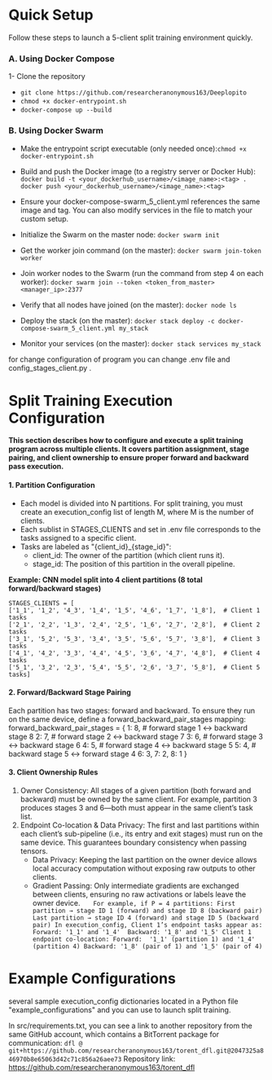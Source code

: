 # **Quick Setup**

Follow these steps to launch a 5-client split training environment quickly.

### A. Using Docker Compose
1- Clone the repository
* `git clone https://github.com/researcheranonymous163/Deeplopito`
* `chmod +x docker-entrypoint.sh`
* `docker-compose up --build`

### B. Using Docker Swarm
* Make the entrypoint script executable (only needed once):`chmod +x docker-entrypoint.sh`
* Build and push the Docker image (to a registry server or Docker Hub):
`docker build -t <your_dockerhub_username>/<image_name>:<tag> .`
`docker push <your_dockerhub_username>/<image_name>:<tag>`
* Ensure your docker-compose-swarm_5_client.yml references the same image and tag. You can also modify services in the file to match your custom setup.

* Initialize the Swarm on the master node: `docker swarm init`
* Get the worker join command (on the master): `docker swarm join-token worker`
* Join worker nodes to the Swarm (run the command from step 4 on each worker):
`docker swarm join --token <token_from_master> <manager_ip>:2377`

* Verify that all nodes have joined (on the master): `docker node ls`

* Deploy the stack (on the master):
`docker stack deploy -c docker-compose-swarm_5_client.yml my_stack`

* Monitor your services (on the master): `docker stack services my_stack`


for change configuration of program you can change .env file  and config_stages_client.py .
# Split Training Execution Configuration

**This section describes how to configure and execute a split training program across multiple clients. It covers partition assignment, stage pairing, and client ownership to ensure proper forward and backward pass execution.**

#### 1. Partition Configuration

* Each model is divided into N partitions. For split training, you must create an execution_config list of length M, where M is the number of clients.
* Each sublist in STAGES_CLIENTS and set in .env file corresponds to the tasks assigned to a specific client.
* Tasks are labeled as "{client_id}_{stage_id}":
  * client_id: The owner of the partition (which client runs it).
  * stage_id: The position of this partition in the overall pipeline.

****Example: CNN model split into 4 client partitions (8 total forward/backward stages)****

    STAGES_CLIENTS = [
    ['1_1', '1_2', '4_3', '1_4', '1_5', '4_6', '1_7', '1_8'],  # Client 1 tasks
    ['2_1', '2_2', '1_3', '2_4', '2_5', '1_6', '2_7', '2_8'],  # Client 2 tasks
    ['3_1', '5_2', '5_3', '3_4', '3_5', '5_6', '5_7', '3_8'],  # Client 3 tasks
    ['4_1', '4_2', '3_3', '4_4', '4_5', '3_6', '4_7', '4_8'],  # Client 4 tasks
    ['5_1', '3_2', '2_3', '5_4', '5_5', '2_6', '3_7', '5_8'],  # Client 5 tasks]

#### 2. Forward/Backward Stage Pairing

Each partition has two stages: forward and backward. To ensure they run on the same device, define a forward_backward_pair_stages mapping:
    forward_backward_pair_stages = {
    1: 8,  # forward stage 1 ↔ backward stage 8
    2: 7,  # forward stage 2 ↔ backward stage 7
    3: 6,  # forward stage 3 ↔ backward stage 6
    4: 5,  # forward stage 4 ↔ backward stage 5
    5: 4,  # backward stage 5 ↔ forward stage 4
    6: 3,
    7: 2,
    8: 1 } 

#### 3. Client Ownership Rules
1. Owner Consistency: All stages of a given partition (both forward and backward) must be owned by the same client. For example, partition 3 produces stages 3 and 6—both must appear in the same client’s task list. 
2. Endpoint Co-location & Data Privacy: The first and last partitions within each client’s sub-pipeline (i.e., its entry and exit stages) must run on the same device. This guarantees boundary consistency when passing tensors. 
   * Data Privacy: Keeping the last partition on the owner device allows local accuracy computation without exposing raw outputs to other clients. 
   * Gradient Passing: Only intermediate gradients are exchanged between clients, ensuring no raw activations or labels leave the owner device. 
`   For example, if P = 4 partitions:
   First partition → stage ID 1 (forward) and stage ID 8 (backward pair)
   Last partition → stage ID 4 (forward) and stage ID 5 (backward pair)
   In execution_config, Client 1’s endpoint tasks appear as:
   Forward: '1_1' and '1_4' 
   Backward: '1_8' and '1_5'
   Client 1 endpoint co-location:
   Forward:  '1_1' (partition 1) and '1_4' (partition 4)
   Backward: '1_8' (pair of 1) and '1_5' (pair of 4)`


# Example Configurations

several sample execution_config dictionaries located in a Python file "example_configurations" and you can use to launch split training.





In src/requirements.txt, you can see a link to another repository from the same GitHub account, which contains a BitTorrent package for communication:
`dfl @ git+https://github.com/researcheranonymous163/torent_dfl.git@2047325a846970b8e65063d42c71c856a26aee73`
Repository link: https://github.com/researcheranonymous163/torent_dfl


